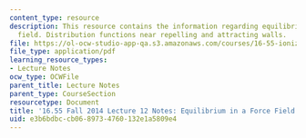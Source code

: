 ```yaml
---
content_type: resource
description: This resource contains the information regarding equilibrium in a force
  field. Distribution functions near repelling and attracting walls.
file: https://ol-ocw-studio-app-qa.s3.amazonaws.com/courses/16-55-ionized-gases-fall-2014/e3b6bdbccb0689734760132e1a5809e4_MIT16_55F14_Lecture12.pdf
file_type: application/pdf
learning_resource_types:
- Lecture Notes
ocw_type: OCWFile
parent_title: Lecture Notes
parent_type: CourseSection
resourcetype: Document
title: '16.55 Fall 2014 Lecture 12 Notes: Equilibrium in a Force Field'
uid: e3b6bdbc-cb06-8973-4760-132e1a5809e4
---
```

